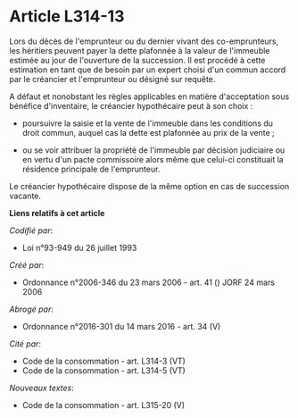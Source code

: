 # Article L314-13

Lors du décès de l'emprunteur ou du dernier vivant des co-emprunteurs, les héritiers peuvent payer la dette plafonnée à la
valeur de l'immeuble estimée au jour de l'ouverture de la succession. Il est procédé à cette estimation en tant que de besoin
par un expert choisi d'un commun accord par le créancier et l'emprunteur ou désigné sur requête.

A défaut et nonobstant les règles applicables en matière d'acceptation sous bénéfice d'inventaire, le créancier hypothécaire
peut à son choix :

- poursuivre la saisie et la vente de l'immeuble dans les conditions du droit commun, auquel cas la dette est plafonnée au
prix de la vente ;

- ou se voir attribuer la propriété de l'immeuble par décision judiciaire ou en vertu d'un pacte commissoire alors même que
celui-ci constituait la résidence principale de l'emprunteur.

Le créancier hypothécaire dispose de la même option en cas de succession vacante.

**Liens relatifs à cet article**

_Codifié par_:

  - Loi n°93-949 du 26 juillet 1993

_Créé par_:

  - Ordonnance n°2006-346 du 23 mars 2006 - art. 41 () JORF 24 mars 2006

_Abrogé par_:

  - Ordonnance n°2016-301 du 14 mars 2016 - art. 34 (V)

_Cité par_:

  - Code de la consommation - art. L314-3 (VT)
  - Code de la consommation - art. L314-5 (VT)

_Nouveaux textes_:

  - Code de la consommation - art. L315-20 (V)
